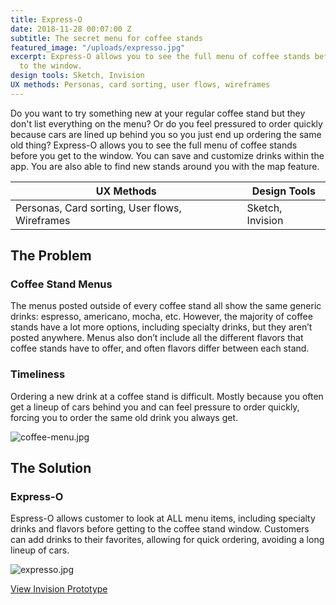 ```yaml
---
title: Express-O
date: 2018-11-28 00:07:00 Z
subtitle: The secret menu for coffee stands
featured_image: "/uploads/expresso.jpg"
excerpt: Express-O allows you to see the full menu of coffee stands before you get
  to the window.
design tools: Sketch, Invision
UX methods: Personas, card sorting, user flows, wireframes
---
```


Do you want to try something new at your regular coffee stand but they don't list everything on the menu? Or do you feel pressured to order quickly because cars are lined up behind you so you just end up ordering the same old thing? Express-O allows you to see the full menu of coffee stands before you get to the window. You can save and customize drinks within the app. You are also able to find new stands around you with the map feature.

| UX Methods                                    | Design Tools           |
|-----------------------------------------------|------------------------|
| Personas, Card sorting, User flows, Wireframes| Sketch, Invision       |

## The Problem

### Coffee Stand Menus

The menus posted outside of every coffee stand all show the same generic drinks: espresso, americano, mocha, etc. However, the majority of coffee stands have a lot more options, including specialty drinks, but they aren’t posted anywhere. Menus also don’t include all the different flavors that coffee stands have to offer, and often flavors differ between each stand.

### Timeliness

Ordering a new drink at a coffee stand is difficult. Mostly because you often get a lineup of cars behind you and can feel pressure to order quickly, forcing you to order the same old drink you always get. 

![coffee-menu.jpg](/uploads/coffee-menu.jpg)

## The Solution

### Express-O

Espress-O allows customer to look at ALL menu items, including specialty drinks and flavors before getting to the coffee stand window. Customers can add drinks to their favorites, allowing for quick ordering, avoiding a long lineup of cars.

![expresso.jpg](/uploads/expresso.jpg)

[View Invision Prototype](https://invis.io/JWPFGRWA5FT#/332278210_Homepage)